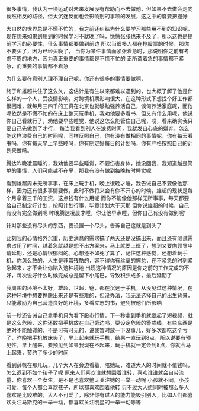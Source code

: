 很多事情，我认为一项运动对未来发展没有帮助而不去做他，但如果不去做会走向截然相反的路径，但太沉迷反而也会影响别的事项的发展，这之中的度要把握好

大自然的世界总是不慌不忙的，我之前还纠结为什么要学习那些用不到的知识呢，现在想来如果到用到的时候学习不就晚了吗，慌慌张张也来不及了，所以这也是提前学习的必要性，什么事情都要做到前边
所以当很多人都在抢股票的时候，那你不要买了，因为已经买晚了，
当你为某件事情而紧张着急时，那说明你之前有考虑不周的地方，因为真正重要的事情都是不慌不忙的
正所谓着急的事情都不紧急，而重要的事情都不着急

为什么要在意别人理不理自己呢，你还有很多的事情要做啊，

终于和雄超共住了这么久，这估计是有生以来都难以遇到的，也大概了解了他是什么样的一个人，受疫情影响，对跨境机票影响很大，在这种形式下想找个好工作都很困难，就每月三四千的工资在北京也就够勉强养活自己，谈何养活家庭呢，而他呢依然是不慌不忙的在床上整天玩手机，我劝他要多看书，但又有什么用呢，他说你自己看就行了，劝他要早些睡觉，他说这怎么能管住自己呢，哎，看来确实我只要自己先做到了才行，
每当我看到别人在浪费时间，我就发自心底的嫌弃，怎么能这样浪费自己的时间呢，同样反照自己，你有没有做相同的事情呢，你有每天看书吗，你有每天早上早些睡吗，你有制定好每日的计划吗，你有严格按照自己的计划来做吗。

腾达昨晚凌晨睡的，我劝他要早些睡觉，不要伤害身体，她没回我，我知道越是简单的事情，人们可能越不在乎，那我有没有做到每晚按时睡觉呢

看到雄超周末无所事事，在床上玩手机，晚上很晚才睡，我告诫自己不要像他那样，因为还有很多事情要做，此时不做将来会有你不开心的时候，雄超的现状是每个月拿着三千的工资，这点钱有什么用呢
而你不能像他那样无所事事，每天都要给自己制定好计划，按照计划行事，毕竟计划大于天那
但你说雄超的时候，自己有没有完全做到呢
昨晚腾达凌晨才睡，你让他早点睡，但你自己有没有做到呢‘


针对那些没有尽头的东西，要设置一个尽头，告诉自己这就是到头了

此刻我的心情格外沉重，历史消息的需求搞了两天还是没搞出来，而且还有测试需求占用了时间，越着急就越是想不出方案来，马上就要上班了，想到又要向领导申请延期，还是心情很郁闷的。心想还不如死了算了，记住这种感觉，还想着玩手机，你怎么敢的，人生是非常残酷的，容不得你有丝毫的懈怠，在不紧急的时刻紧急起来，才不会让你陷入这种境地
出现这种情况的原因是你之前的工作完成的不好，每次说好什么时候完成总是留下小尾巴，导致积少成多，最后延期了

我周围的环境不太好，雄超，世超，爸，都在沉迷于手机，从没见过这种情况，在这种环境中想要挣脱出来还是有些难的，但没办法，我无法选择自己的出生背景，只能激励为自己营造良好的环境，多看立志的书，避免被他们所影响

前一秒还告诫自己拿手机只为看下股市行情，下一秒拿到手机就耍起了短视频，就是这么危险，这你还敢把手机放在自己旁边吗，要设定危险的警戒线，有些东西是绝对不能触碰的，不是可有可无的，说我暂时放一下没事儿，好多次都吃这个亏了，昨晚把手机放床头了，早上起来就玩手机，结果一直玩到8点，所以说要有预见性，早上醒来，要预见到如果我现在不起来，玩手机就一定会到8点，你就会马上起来，节约了多少的时间

看到薛帆在那儿玩，几个大人在旁边看着，陪她玩，难道大人的时间就不值钱吗，怎么返到不如个孩子了呢
原来人们喜欢谁就想围着谁转，喜欢谁谁就会自带流量，你喜欢一个女生，是不是也喜欢整天关注她的一举一动呢
小孩就不同，小孩可爱，每个人都会喜欢孩子，所以都喜欢围着他转
只不过大人想同时被那么多人喜欢是比较难的，大人不可爱了，除非你有过人的能力能吸引别人，比如人们都喜欢关注马斯克的一举一动，都喜欢关注明星的一举一动等等








